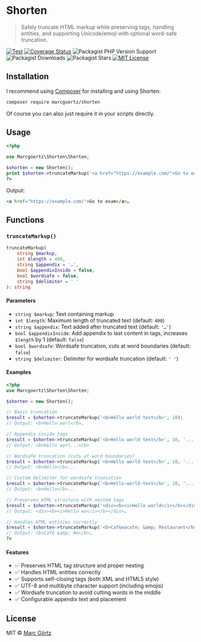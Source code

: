 # Shorten

> Safely truncate HTML markup while preserving tags, handling entities, and supporting Unicode/emoji with optional word-safe truncation.

[![Test](https://github.com/mrcgrtz/php-shorten/actions/workflows/test.yml/badge.svg)](https://github.com/mrcgrtz/php-shorten/actions/workflows/test.yml)
[![Coverage Status](https://coveralls.io/repos/github/mrcgrtz/php-shorten/badge.svg?branch=main)](https://coveralls.io/github/mrcgrtz/php-shorten?branch=main)
![Packagist PHP Version Support](https://img.shields.io/packagist/php-v/marcgoertz/shorten)
![Packagist Downloads](https://img.shields.io/packagist/dt/marcgoertz/shorten)
![Packagist Stars](https://img.shields.io/packagist/stars/marcgoertz/shorten)
[![MIT License](https://img.shields.io/github/license/mrcgrtz/php-shorten)](https://github.com/mrcgrtz/php-shorten/blob/main/LICENSE.md)

## Installation

I recommend using [Composer](https://getcomposer.org/) for installing and using Shorten:

```bash
composer require marcgoertz/shorten
```

Of course you can also just require it in your scripts directly.

## Usage

```php
<?php

use Marcgoertz\Shorten\Shorten;

$shorten = new Shorten();
print $shorten->truncateMarkup('<a href="https://example.com/">Go to example site</a>', 10);
?>
```

Output:

```html
<a href="https://example.com/">Go to exam</a>…
```

## Functions

### `truncateMarkup()`

```php
truncateMarkup(
    string $markup,
    int $length = 400,
    string $appendix = '…',
    bool $appendixInside = false,
    bool $wordsafe = false,
    string $delimiter = ' '
): string
```

#### Parameters

* `string $markup`: Text containing markup
* `int $length`: Maximum length of truncated text (default: `400`)
* `string $appendix`: Text added after truncated text (default: `'…'`)
* `bool $appendixInside`: Add appendix to last content in tags, increases `$length` by 1 (default: `false`)
* `bool $wordsafe`: Wordsafe truncation, cuts at word boundaries (default: `false`)
* `string $delimiter`: Delimiter for wordsafe truncation (default: `' '`)

#### Examples

```php
<?php
use Marcgoertz\Shorten\Shorten;

$shorten = new Shorten();

// Basic truncation
$result = $shorten->truncateMarkup('<b>Hello world test</b>', 10);
// Output: <b>Hello worl</b>…

// Appendix inside tags
$result = $shorten->truncateMarkup('<b>Hello world test</b>', 10, '...', true);
// Output: <b>Hello worl...</b>

// Wordsafe truncation (cuts at word boundaries)
$result = $shorten->truncateMarkup('<b>Hello world test</b>', 10, '...', false, true);
// Output: <b>Hello</b>...

// Custom delimiter for wordsafe truncation
$result = $shorten->truncateMarkup('<b>Hello-world-test</b>', 10, '...', false, true, '-');
// Output: <b>Hello</b>...

// Preserves HTML structure with nested tags
$result = $shorten->truncateMarkup('<div><b><i>Hello world</i></b></div>', 8);
// Output: <div><b><i>Hello wo</i></b></div>…

// Handles HTML entities correctly
$result = $shorten->truncateMarkup('<b>Caf&eacute; &amp; Restaurant</b>', 8);
// Output: <b>Café &amp; Re</b>…
?>
```

#### Features

* ✅ Preserves HTML tag structure and proper nesting
* ✅ Handles HTML entities correctly
* ✅ Supports self-closing tags (both XML and HTML5 style)
* ✅ UTF-8 and multibyte character support (including emojis)
* ✅ Wordsafe truncation to avoid cutting words in the middle
* ✅ Configurable appendix text and placement

## License

MIT © [Marc Görtz](https://marcgoertz.de/)
